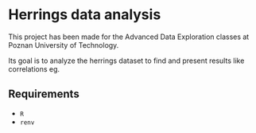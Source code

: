 # Herrings data analysis

This project has been made for the Advanced Data Exploration classes at Poznan University of Technology.

Its goal is to analyze the herrings dataset to find and present results like correlations eg.

## Requirements

- `R`
- `renv`